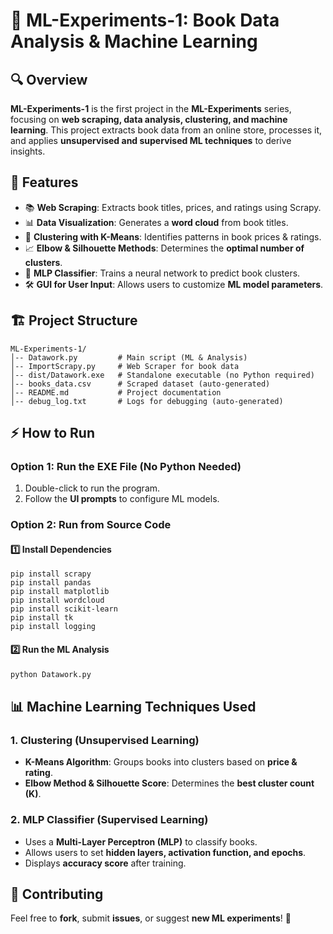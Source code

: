 # 📘 ML-Experiments-1: Book Data Analysis & Machine Learning

## 🔍 Overview

**ML-Experiments-1** is the first project in the **ML-Experiments** series, focusing on **web scraping, data analysis, clustering, and machine learning**. This project extracts book data from an online store, processes it, and applies **unsupervised and supervised ML techniques** to derive insights.

## 🚀 Features

- 📚 **Web Scraping**: Extracts book titles, prices, and ratings using Scrapy.
- 📊 **Data Visualization**: Generates a **word cloud** from book titles.
- 🔢 **Clustering with K-Means**: Identifies patterns in book prices & ratings.
- 📈 **Elbow & Silhouette Methods**: Determines the **optimal number of clusters**.
- 🤖 **MLP Classifier**: Trains a neural network to predict book clusters.
- 🛠 **GUI for User Input**: Allows users to customize **ML model parameters**.

## 🏗 Project Structure

```
ML-Experiments-1/
│-- Datawork.py         # Main script (ML & Analysis)
│-- ImportScrapy.py     # Web Scraper for book data
│-- dist/Datawork.exe   # Standalone executable (no Python required)
│-- books_data.csv      # Scraped dataset (auto-generated)
│-- README.md           # Project documentation 
│-- debug_log.txt       # Logs for debugging (auto-generated)
```

## ⚡ How to Run

### **Option 1: Run the EXE File (No Python Needed)**

1. Double-click to run the program.
2. Follow the **UI prompts** to configure ML models.

### **Option 2: Run from Source Code**

#### **1️⃣ Install Dependencies**

```
pip install scrapy
pip install pandas
pip install matplotlib
pip install wordcloud
pip install scikit-learn
pip install tk
pip install logging
```

#### **2️⃣ Run the ML Analysis**

```sh
python Datawork.py
```

## 📊 Machine Learning Techniques Used

### **1. Clustering (Unsupervised Learning)**

- **K-Means Algorithm**: Groups books into clusters based on **price & rating**.
- **Elbow Method & Silhouette Score**: Determines the **best cluster count (K)**.

### **2. MLP Classifier (Supervised Learning)**

- Uses a **Multi-Layer Perceptron (MLP)** to classify books.
- Allows users to set **hidden layers, activation function, and epochs**.
- Displays **accuracy score** after training.

## 🤝 Contributing

Feel free to **fork**, submit **issues**, or suggest **new ML experiments**! 🚀


